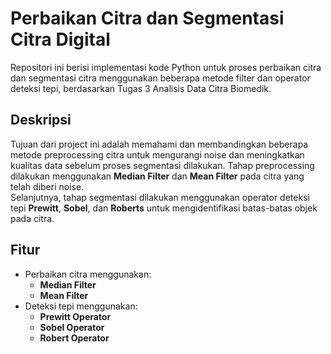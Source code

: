 # Perbaikan Citra dan Segmentasi Citra Digital

Repositori ini berisi implementasi kode Python untuk proses perbaikan citra dan segmentasi citra menggunakan beberapa metode filter dan operator deteksi tepi, berdasarkan Tugas 3 Analisis Data Citra Biomedik.

## Deskripsi
Tujuan dari project ini adalah memahami dan membandingkan beberapa metode preprocessing citra untuk mengurangi noise dan meningkatkan kualitas data sebelum proses segmentasi dilakukan.
Tahap preprocessing dilakukan menggunakan **Median Filter** dan **Mean Filter** pada citra yang telah diberi noise.  
Selanjutnya, tahap segmentasi dilakukan menggunakan operator deteksi tepi **Prewitt**, **Sobel**, dan **Roberts** untuk mengidentifikasi batas-batas objek pada citra.

## Fitur
- Perbaikan citra menggunakan:
  - **Median Filter**
  - **Mean Filter**
- Deteksi tepi menggunakan:
  - **Prewitt Operator**
  - **Sobel Operator**
  - **Robert Operator**

